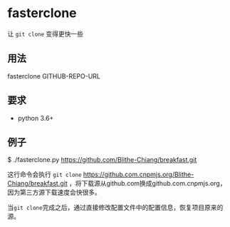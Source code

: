 # fasterclone

让 `git clone` 变得更快一些


## 用法

fasterclone GITHUB-REPO-URL


## 要求

* python 3.6+


## 例子

$ ./fasterclone.py https://github.com/Blithe-Chiang/breakfast.git  

这行命令会执行 `git clone` https://github.com.cnpmjs.org/Blithe-Chiang/breakfast.git ，将下载源从github.com换成github.com.cnpmjs.org，因为第三方源下载速度会快很多。

当`git clone`完成之后，通过直接修改配置文件中的配置信息，恢复项目原来的源。

